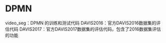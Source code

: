 # DPMN
video_seg：DPMN 的训练和测试代码
DAVIS2016：官方DAVIS2016数据集的评估代码
DAVIS2017：官方DAVIS2017数据集的评估代码，包含了2016数据集评估的功能
